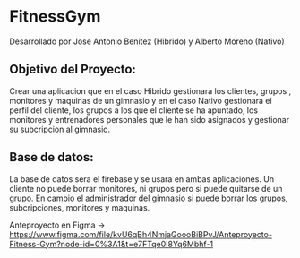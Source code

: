 # FitnessGym

Desarrollado por Jose Antonio Benitez (Hibrido) y Alberto Moreno (Nativo)

## Objetivo del Proyecto: 
Crear una aplicacion que en el caso Hibrido gestionara los clientes, grupos , monitores y maquinas de un gimnasio y en el caso Nativo gestionara el perfil del cliente, los grupos a los que el cliente se ha apuntado, los monitores y entrenadores personales que le han sido asignados y gestionar su subcripcion al gimnasio.

## Base de datos:
La base de datos sera el firebase y se usara en ambas aplicaciones. Un cliente no puede borrar monitores, ni grupos pero si puede quitarse de un grupo. En cambio el administrador del gimnasio si puede borrar los grupos, subcripciones, monitores y maquinas.


Anteproyecto en Figma -> https://www.figma.com/file/kvU6qBh4NmjaGoooBiBPvJ/Anteproyecto-Fitness-Gym?node-id=0%3A1&t=e7FTqe0I8Yq6Mbhf-1
